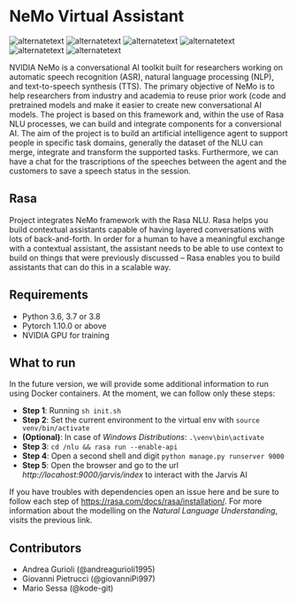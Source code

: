 # NeMo Virtual Assistant
<p>
  <img src="https://img.shields.io/badge/build-passed-green" alt="alternatetext">
  <img src="https://img.shields.io/badge/status- dev-yellow" alt="alternatetext">
  <img src="https://img.shields.io/badge/version-1.0%20-blue" alt="alternatetext">
  <img src="https://img.shields.io/badge/Python-3.7|3.8-blue" alt="alternatetext">
  <img src="https://img.shields.io/badge/NeMo-1.5.1-red" alt="alternatetext">
  <img src="https://img.shields.io/badge/Rasa-3.0.2-py" alt="alternatetext">
</p>

NVIDIA NeMo is a conversational AI toolkit built for researchers working on automatic speech recognition (ASR), natural language processing (NLP), and text-to-speech synthesis (TTS). The primary objective of NeMo is to help researchers from industry and academia to reuse prior work (code and pretrained models and make it easier to create new conversational AI models.
The project is based on this framework and, within the use of Rasa NLU processes, we can build and integrate components for a conversional AI. The aim of the project is to build an artificial intelligence agent to support people in specific task domains, generally the dataset of the NLU can merge, integrate and transform the supported tasks. Furthermore, we can have a chat for the trascriptions of the speeches between the agent and the customers to save a speech status in the session.

## Rasa 
Project integrates NeMo framework with the Rasa NLU. Rasa helps you build contextual assistants capable of having layered conversations with lots of back-and-forth. In order for a human to have a meaningful exchange with a contextual assistant, the assistant needs to be able to use context to build on things that were previously discussed – Rasa enables you to build assistants that can do this in a scalable way.

## Requirements
<ul>
<li>Python 3.6, 3.7 or 3.8</li>
<li>Pytorch 1.10.0 or above</li>
<li>NVIDIA GPU for training</li>
</ul>

## What to run

In the future version, we will provide some additional information to run using Docker containers. At the moment, we can follow only these steps: <br>
- <b>Step 1</b>: Running `sh init.sh`
- <b>Step 2</b>: Set the current environment to the virtual env with `source venv/bin/activate` 
- <b>(Optional)</b>: In case of _Windows Distributions_: `.\venv\bin\activate`
- <b>Step 3</b>: `cd /nlu && rasa run --enable-api`
- <b>Step 4</b>: Open a second shell and digit `python manage.py runserver 9000`
- <b>Step 5</b>: Open the browser and go to the url _http://locahost:9000/jarvis/index_ to interact with the Jarvis AI

If you have troubles with dependencies open an issue here and be sure to follow each step of https://rasa.com/docs/rasa/installation/. For more information about the modelling on the _Natural Language Understanding_, visits the previous link.

## Contributors
- Andrea Gurioli (@andreagurioli1995)
- Giovanni Pietrucci (@giovanniPi997)
- Mario Sessa (@kode-git)
